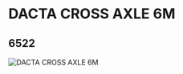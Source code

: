 # DACTA CROSS AXLE 6M
## 6522
![DACTA CROSS AXLE 6M](https://lc-www-live-s.legocdn.com/media/bricks/5/2/652202.jpg)
